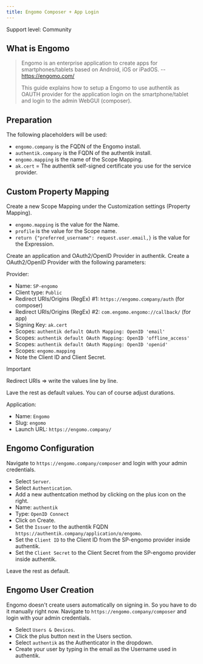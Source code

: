 ```yaml
---
title: Engomo Composer + App Login
---
```


<span class="badge badge--secondary">Support level: Community</span>

## What is Engomo

> Engomo is an enterprise application to create apps for smartphones/tablets based on Android, iOS or iPadOS.
> -- https://engomo.com/
>
> This guide explains how to setup a Engomo to use authentik as OAUTH provider for the application login on the smartphone/tablet and login to the admin WebGUI (composer).

## Preparation

The following placeholders will be used:

-   `engomo.company` is the FQDN of the Engomo install.
-   `authentik.company` is the FQDN of the authentik install.
-   `engomo.mapping` is the name of the Scope Mapping.
-   `ak.cert` = The authentik self-signed certificate you use for the service provider.

## Custom Property Mapping

Create a new Scope Mapping under the Customization settings (Property Mapping).

-   `engomo.mapping` is the value for the Name.
-   `profile` is the value for the Scope name.
-   `return {"preferred_username": request.user.email,}` is the value for the Expression.

Create an application and OAuth2/OpenID Provider in authentik. Create a OAuth2/OpenID Provider with the following parameters:

Provider:

-   Name: `SP-engomo`
-   Client type: `Public`    
-   Redirect URIs/Origins (RegEx) #1: `https://engomo.company/auth` (for composer)
-   Redirect URIs/Origins (RegEx) #2: `com.engomo.engomo://callback/` (for app)
-   Signing Key: `ak.cert`
-   Scopes: `authentik default OAuth Mapping: OpenID 'email'`
-   Scopes: `authentik default OAuth Mapping: OpenID 'offline_access'`
-   Scopes: `authentik default OAuth Mapping: OpenID 'openid'`
-   Scopes: `engomo.mapping`
-   Note the Client ID and Client Secret.

> [!IMPORTANT]
> Redirect URIs => write the values line by line.

Lave the rest as default values. You can of course adjust durations.

Application:

-   Name: `Engomo`
-   Slug: `engomo`
-   Launch URL: `https://engomo.company/`

## Engomo Configuration

Navigate to `https://engomo.company/composer` and login with your admin credentials.

-   Select `Server`.
-   Select `Authentication`.
-   Add a new authentcation method by clicking on the plus icon on the right.
-   Name: `authentik`
-   Type: `OpenID Connect`
-   Click on Create.
-   Set the `Issuer` to the authentik FQDN `https://authentik.company/application/o/engomo`.
-   Set the `Client ID` to the Client ID from the SP-engomo provider inside authentik.
-   Set the `Client Secret` to the Client Secret from the SP-engomo provider inside authentik.

Leave the rest as default.

## Engomo User Creation

Engomo doesn't create users automatically on signing in. So you have to do it manually right now.
Navigate to `https://engomo.company/composer` and login with your admin credentials.

- Select `Users & Devices`.
- Click the plus button next in the Users section.
- Select `authentik` as the Authenticator in the dropdown.
- Create your user by typing in the email as the Username used in authentik.
